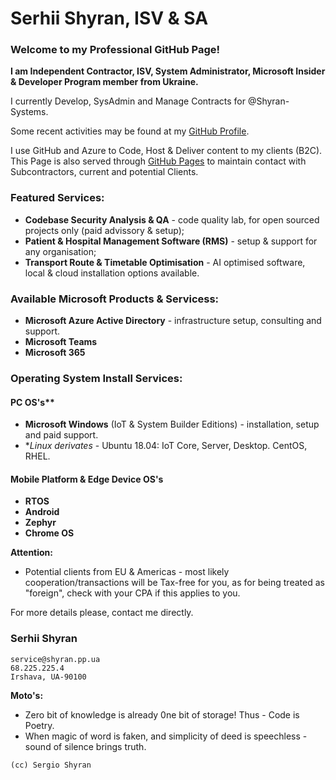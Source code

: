# Serhii Shyran, ISV & SA

### Welcome to my Professional GitHub Page!

**I am Independent Contractor, ISV, System Administrator, Microsoft Insider & Developer Program member from Ukraine.**

I currently Develop, SysAdmin and Manage Contracts for @Shyran-Systems.

Some recent activities may be found at my [GitHub Profile](https://github.com/sshyran).

I use GitHub and Azure to Code, Host & Deliver content to my clients (B2C). 
This Page is also served through [GitHub Pages](https://shyran-systems.github.io/www.shyran.pp.ua/) to maintain contact with Subcontractors, current and potential Clients.

### Featured Services:
* **Codebase Security Analysis & QA** - code quality lab, for open sourced projects only (paid advissory & setup);
* **Patient & Hospital Management Software (RMS)** - setup & support for any organisation;
* **Transport Route & Timetable Optimisation** - AI optimised software, local & cloud installation options available.

### Available Microsoft Products & Servicess:
* **Microsoft Azure Active Directory** - infrastructure setup, consulting and support.
* **Microsoft Teams**
* **Microsoft 365**

### Operating System Install Services:
#### PC OS's**
* **Microsoft Windows** (IoT & System Builder Editions) - installation, setup and paid support.
* **Linux derivates* - Ubuntu 18.04: IoT Core, Server, Desktop. CentOS, RHEL. 

#### Mobile Platform & Edge Device OS's
* **RTOS**
* **Android**
* **Zephyr**
* **Chrome OS**

**Attention:**
* Potential clients from EU & Americas - most likely cooperation/transactions will be Tax-free for you, as for being treated as "foreign", check with your CPA if this applies to you.

For more details please, contact me directly. 

### Serhii Shyran
```
service@shyran.pp.ua
68.225.225.4
Irshava, UA-90100
```
**Moto's:**
* Zero bit of knowledge is already 0ne bit of storage! 
Thus - Code is Poetry.
* When magic of word is faken, and simplicity of deed is speechless - sound of silence brings truth.
```
(cc) Sergio Shyran
```
